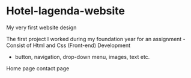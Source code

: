 # Hotel-lagenda-website
My very first website design 

The first project I worked during my foundation year for an assignment
-Consist of Html and Css (Front-end) Development
- button, navigation, drop-down menu, images, text etc.

Home page
contact page 
